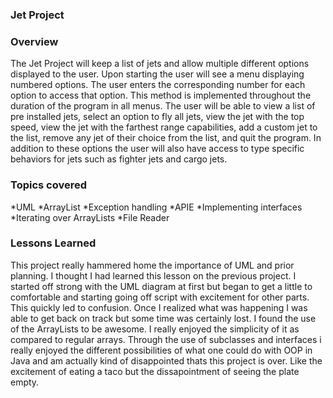 ### Jet Project

### Overview
The Jet Project will keep a list of jets and allow multiple different options displayed to the user. Upon starting the user will see a menu displaying numbered options. The user enters the corresponding number for each option to access that option. This method is implemented throughout the duration of the program in all menus. The user will be able to view a list of pre installed jets, select an option to fly all jets, view the jet with the top speed, view the jet with the farthest range capabilities, add a custom jet to the list, remove any jet of their choice from the list, and quit the program. In addition to these options the user will also have access to type specific behaviors for jets such as fighter jets and cargo jets.

### Topics covered
*UML
*ArrayList
*Exception handling
*APIE
*Implementing interfaces
*Iterating over ArrayLists
*File Reader

### Lessons Learned
This project really hammered home the importance of UML and prior planning. I thought I had learned this lesson on the previous project. I started off strong with the UML diagram at first but began to get a little to comfortable and starting going off script with excitement for other parts. This quickly led to confusion. Once I realized what was happening I was able to get back on track but some time was certainly lost. I found the use of the ArrayLists to be awesome. I really enjoyed the simplicity of it as compared to regular arrays. Through the use of subclasses and interfaces i really enjoyed the different possibilities of what one could do with OOP in Java and am actually kind of disappointed thats this project is over. Like the excitement of eating a taco but the dissapointment of seeing the plate empty. 
